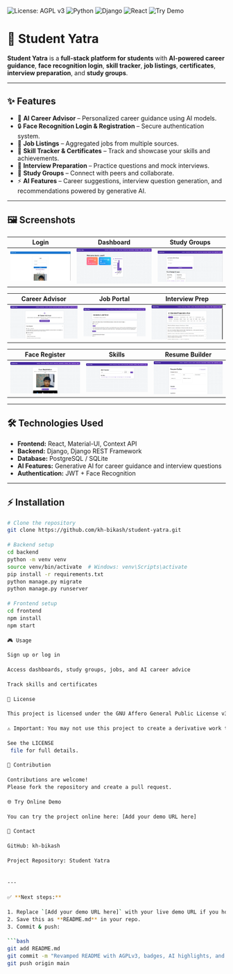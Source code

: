 ![License: AGPL v3](https://img.shields.io/badge/License-AGPLv3-blue.svg)
![Python](https://img.shields.io/badge/Python-3.11-blue.svg)
![Django](https://img.shields.io/badge/Django-4.3-green.svg)
![React](https://img.shields.io/badge/React-18.2.0-blue.svg)
![Try Demo](https://img.shields.io/badge/Try%20Demo-Online-orange)
# 🚀 Student Yatra

**Student Yatra** is a **full-stack platform for students** with **AI-powered career guidance**, **face recognition login**, **skill tracker**, **job listings**, **certificates**, **interview preparation**, and **study groups**.  

---

## ✨ Features

- 🧠 **AI Career Advisor** – Personalized career guidance using AI models.  
- 🔒 **Face Recognition Login & Registration** – Secure authentication system.  
- 💼 **Job Listings** – Aggregated jobs from multiple sources.  
- 📜 **Skill Tracker & Certificates** – Track and showcase your skills and achievements.  
- 🎯 **Interview Preparation** – Practice questions and mock interviews.  
- 👥 **Study Groups** – Connect with peers and collaborate.  
- ⚡ **AI Features** – Career suggestions, interview question generation, and recommendations powered by generative AI.  

---

## 🖼 Screenshots

| Login | Dashboard | Study Groups |
|-------|-----------|--------------|
| ![Login](https://github.com/kh-bikash/student-yatra/blob/main/screenshots/login%20page.png) | ![Dashboard](https://github.com/kh-bikash/student-yatra/blob/main/screenshots/dashboard.png) | ![Study Group](https://github.com/kh-bikash/student-yatra/blob/main/screenshots/study%20group.png) |

| Career Advisor | Job Portal | Interview Prep |
|----------------|-----------|----------------|
| ![Career](https://github.com/kh-bikash/student-yatra/blob/main/screenshots/career%20advisor.png) | ![Jobs](https://github.com/kh-bikash/student-yatra/blob/main/screenshots/job%20portal.png) | ![Interview](https://github.com/kh-bikash/student-yatra/blob/main/screenshots/interview%20prep.png) |

| Face Register | Skills | Resume Builder |
|---------------|--------|----------------|
| ![Face](https://github.com/kh-bikash/student-yatra/blob/main/screenshots/face%20resgister.png) | ![Skills](https://github.com/kh-bikash/student-yatra/blob/main/screenshots/skills.png) | ![Resume](https://github.com/kh-bikash/student-yatra/blob/main/screenshots/Resume%20Builder.png) |

---

## 🛠 Technologies Used

- **Frontend:** React, Material-UI, Context API  
- **Backend:** Django, Django REST Framework  
- **Database:** PostgreSQL / SQLite  
- **AI Features:** Generative AI for career guidance and interview questions  
- **Authentication:** JWT + Face Recognition  

---

## ⚡ Installation

```bash
# Clone the repository
git clone https://github.com/kh-bikash/student-yatra.git

# Backend setup
cd backend
python -m venv venv
source venv/bin/activate  # Windows: venv\Scripts\activate
pip install -r requirements.txt
python manage.py migrate
python manage.py runserver

# Frontend setup
cd frontend
npm install
npm start

🎮 Usage

Sign up or log in

Access dashboards, study groups, jobs, and AI career advice

Track skills and certificates

📝 License

This project is licensed under the GNU Affero General Public License v3.0 (AGPLv3).

⚠️ Important: You may not use this project to create a derivative work that is closed-source or proprietary.

See the LICENSE
 file for full details.

🤝 Contribution

Contributions are welcome!
Please fork the repository and create a pull request.

🌐 Try Online Demo

You can try the project online here: [Add your demo URL here]

📌 Contact

GitHub: kh-bikash

Project Repository: Student Yatra


---

✅ **Next steps:**  

1. Replace `[Add your demo URL here]` with your live demo URL if you host it.  
2. Save this as **README.md** in your repo.  
3. Commit & push:  

```bash
git add README.md
git commit -m "Revamped README with AGPLv3, badges, AI highlights, and screenshots"
git push origin main


